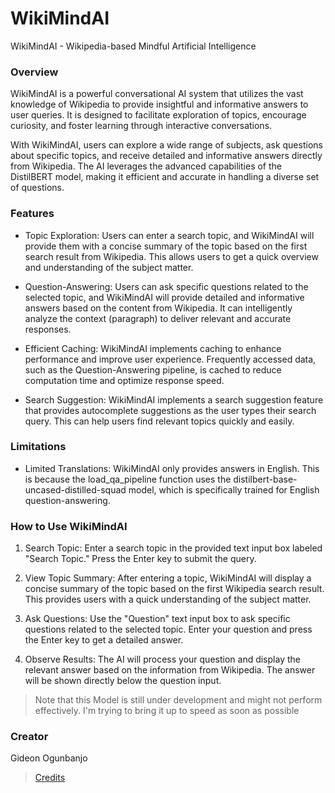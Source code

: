 # WikiMindAI
WikiMindAI - Wikipedia-based Mindful Artificial Intelligence

### Overview
WikiMindAI is a powerful conversational AI system that utilizes the vast knowledge of Wikipedia to provide insightful and informative answers to user queries. It is designed to facilitate exploration of topics, encourage curiosity, and foster learning through interactive conversations.

With WikiMindAI, users can explore a wide range of subjects, ask questions about specific topics, and receive detailed and informative answers directly from Wikipedia. The AI leverages the advanced capabilities of the DistilBERT model, making it efficient and accurate in handling a diverse set of questions.

### Features
- Topic Exploration: Users can enter a search topic, and WikiMindAI will provide them with a concise summary of the topic based on the first search result from Wikipedia. This allows users to get a quick overview and understanding of the subject matter.

- Question-Answering: Users can ask specific questions related to the selected topic, and WikiMindAI will provide detailed and informative answers based on the content from Wikipedia. It can intelligently analyze the context (paragraph) to deliver relevant and accurate responses.

- Efficient Caching: WikiMindAI implements caching to enhance performance and improve user experience. Frequently accessed data, such as the Question-Answering pipeline, is cached to reduce computation time and optimize response speed.

- Search Suggestion: WikiMindAI implements a search suggestion feature that provides autocomplete suggestions as the user types their search query. This can help users find relevant topics quickly and easily.

### Limitations
- Limited Translations: WikiMindAI only provides answers in English. This is because the load_qa_pipeline function uses the distilbert-base-uncased-distilled-squad model, which is specifically trained for English question-answering.
### How to Use WikiMindAI
1. Search Topic: Enter a search topic in the provided text input box labeled "Search Topic." Press the Enter key to submit the query.

2. View Topic Summary: After entering a topic, WikiMindAI will display a concise summary of the topic based on the first Wikipedia search result. This provides users with a quick understanding of the subject matter.

3. Ask Questions: Use the "Question" text input box to ask specific questions related to the selected topic. Enter your question and press the Enter key to get a detailed answer.

4. Observe Results: The AI will process your question and display the relevant answer based on the information from Wikipedia. The answer will be shown directly below the question input.

> Note that this Model is still under development and might not perform effectively. I'm trying to bring it up to speed as soon as possible
### Creator
Gideon Ogunbanjo
> [Credits](https://www.youtube.com/@eniolaa)